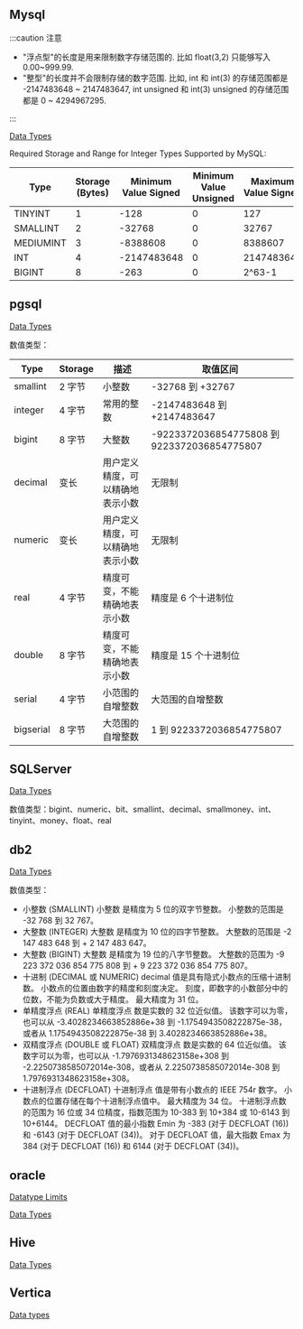 ## Mysql

:::caution 注意

- "浮点型"的长度是用来限制数字存储范围的. 比如 float(3,2) 只能够写入 0.00~999.99.
- "整型"的长度并不会限制存储的数字范围. 比如, int 和 int(3) 的存储范围都是 -2147483648 ~ 2147483647, int unsigned 和 int(3) unsigned 的存储范围都是 0 ~ 4294967295.

:::

[Data Types](https://dev.mysql.com/doc/refman/8.0/en/data-types.html)

Required Storage and Range for Integer Types Supported by MySQL:

| Type      | Storage (Bytes) | Minimum Value Signed | Minimum Value Unsigned | Maximum Value Signed | Maximum Value Unsigned |
| --------- | --------------- | -------------------- | ---------------------- | -------------------- | ---------------------- |
| TINYINT   | 1               | -128                 | 0                      | 127                  | 255                    |
| SMALLINT  | 2               | -32768               | 0                      | 32767                | 65535                  |
| MEDIUMINT | 3               | -8388608             | 0                      | 8388607              | 16777215               |
| INT       | 4               | -2147483648          | 0                      | 2147483647           | 4294967295             |
| BIGINT    | 8               | -263                 | 0                      | 2^63-1               | 2^64-1                 |

## pgsql

[Data Types](https://www.postgresql.org/docs/15/datatype.html)

数值类型：

| Type      | Storage | 描述                             | 取值区间                                    |
| --------- | ------- | -------------------------------- | ------------------------------------------- |
| smallint  | 2 字节  | 小整数                           | -32768 到 +32767                            |
| integer   | 4 字节  | 常用的整数                       | -2147483648 到 +2147483647                  |
| bigint    | 8 字节  | 大整数                           | -9223372036854775808 到 9223372036854775807 |
| decimal   | 变长    | 用户定义精度，可以精确地表示小数 | 无限制                                      |
| numeric   | 变长    | 用户定义精度，可以精确地表示小数 | 无限制                                      |
| real      | 4 字节  | 精度可变，不能精确地表示小数     | 精度是 6 个十进制位                         |
| double    | 8 字节  | 精度可变，不能精确地表示小数     | 精度是 15 个十进制位                        |
| serial    | 4 字节  | 小范围的自增整数                 | 大范围的自增整数                            |
| bigserial | 8 字节  | 大范围的自增整数                 | 1 到 9223372036854775807                    |

## SQLServer

[Data Types](https://learn.microsoft.com/zh-cn/sql/t-sql/data-types/data-types-transact-sql?view=sql-server-ver16)

数值类型：bigint、numeric、bit、smallint、decimal、smallmoney、int、tinyint、money、float、real

## db2

[Data Types](https://www.ibm.com/docs/zh/db2/11.1?topic=elements-data-types)

数值类型：

- 小整数 (SMALLINT)
  小整数 是精度为 5 位的双字节整数。 小整数的范围是 -32 768 到 32 767。
- 大整数 (INTEGER)
  大整数 是精度为 10 位的四字节整数。 大整数的范围是 -2 147 483 648 到 + 2 147 483 647。
- 大整数 (BIGINT)
  大整数 是精度为 19 位的八字节整数。 大整数的范围为 -9 223 372 036 854 775 808 到 + 9 223 372 036 854 775 807。
- 十进制 (DECIMAL 或 NUMERIC)
  decimal 值是具有隐式小数点的压缩十进制数。 小数点的位置由数字的精度和刻度决定。 刻度，即数字的小数部分中的位数，不能为负数或大于精度。 最大精度为 31 位。
- 单精度浮点 (REAL)
  单精度浮点 数是实数的 32 位近似值。 该数字可以为零，也可以从 -3.4028234663852886e+38 到 -1.1754943508222875e-38，或者从 1.1754943508222875e-38 到 3.4028234663852886e+38。
- 双精度浮点 (DOUBLE 或 FLOAT)
  双精度浮点 数是实数的 64 位近似值。 该数字可以为零，也可以从 -1.7976931348623158e+308 到 -2.2250738585072014e-308，或者从 2.2250738585072014e-308 到 1.7976931348623158e+308。
- 十进制浮点 (DECFLOAT)
  十进制浮点 值是带有小数点的 IEEE 754r 数字。 小数点的位置存储在每个十进制浮点值中。 最大精度为 34 位。 十进制浮点数的范围为 16 位或 34 位精度，指数范围为 10-383 到 10+384 或 10-6143 到 10+6144。 DECFLOAT 值的最小指数 Emin 为 -383 (对于 DECFLOAT (16)) 和 -6143 (对于 DECFLOAT (34))。 对于 DECFLOAT 值，最大指数 Emax 为 384 (对于 DECFLOAT (16)) 和 6144 (对于 DECFLOAT (34))。

## oracle

[Datatype Limits](https://docs.oracle.com/en/database/oracle/oracle-database/23/refrn/datatype-limits.html#GUID-963C79C9-9303-49FE-8F2D-C8AAF04D3095)

[Data Types](https://docs.oracle.com/en/database/oracle/oracle-database/23/sqlrf/Data-Types.html#GUID-A3C0D836-BADB-44E5-A5D4-265BA5968483)

## Hive

[Data Types](https://cwiki.apache.org/confluence/display/Hive/LanguageManual+Types)

## Vertica

[Data types](https://docs.vertica.com/23.3.x/en/sql-reference/data-types/)
